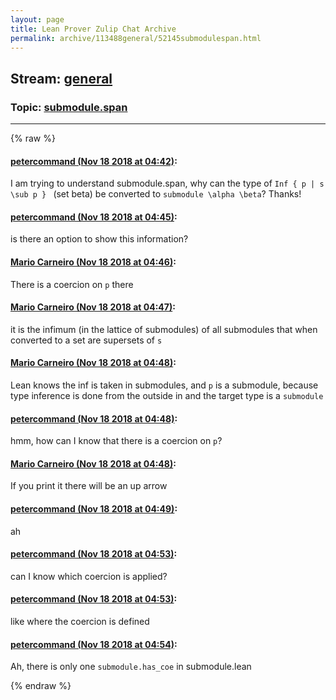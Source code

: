 ```yaml
---
layout: page
title: Lean Prover Zulip Chat Archive 
permalink: archive/113488general/52145submodulespan.html
---
```


## Stream: [general](index.html)
### Topic: [submodule.span](52145submodulespan.html)

---


{% raw %}
#### [ petercommand (Nov 18 2018 at 04:42)](https://leanprover.zulipchat.com/#narrow/stream/113488-general/topic/submodule.span/near/147901978):
I am trying to understand submodule.span, why can the type of ```Inf { p | s \sub p } ``` (set beta) be converted to ```submodule \alpha \beta```? Thanks!

#### [ petercommand (Nov 18 2018 at 04:45)](https://leanprover.zulipchat.com/#narrow/stream/113488-general/topic/submodule.span/near/147902039):
is there an option to show this information?

#### [ Mario Carneiro (Nov 18 2018 at 04:46)](https://leanprover.zulipchat.com/#narrow/stream/113488-general/topic/submodule.span/near/147902082):
There is a coercion on `p` there

#### [ Mario Carneiro (Nov 18 2018 at 04:47)](https://leanprover.zulipchat.com/#narrow/stream/113488-general/topic/submodule.span/near/147902089):
it is the infimum (in the lattice of submodules) of all submodules that when converted to a set are supersets of `s`

#### [ Mario Carneiro (Nov 18 2018 at 04:48)](https://leanprover.zulipchat.com/#narrow/stream/113488-general/topic/submodule.span/near/147902129):
Lean knows the inf is taken in submodules, and `p` is a submodule, because type inference is done from the outside in and the target type is a `submodule`

#### [ petercommand (Nov 18 2018 at 04:48)](https://leanprover.zulipchat.com/#narrow/stream/113488-general/topic/submodule.span/near/147902130):
hmm, how can I know that there is a coercion on ```p```?

#### [ Mario Carneiro (Nov 18 2018 at 04:48)](https://leanprover.zulipchat.com/#narrow/stream/113488-general/topic/submodule.span/near/147902131):
If you print it there will be an up arrow

#### [ petercommand (Nov 18 2018 at 04:49)](https://leanprover.zulipchat.com/#narrow/stream/113488-general/topic/submodule.span/near/147902137):
ah

#### [ petercommand (Nov 18 2018 at 04:53)](https://leanprover.zulipchat.com/#narrow/stream/113488-general/topic/submodule.span/near/147902227):
can I know which coercion is applied?

#### [ petercommand (Nov 18 2018 at 04:53)](https://leanprover.zulipchat.com/#narrow/stream/113488-general/topic/submodule.span/near/147902234):
like where the coercion is defined

#### [ petercommand (Nov 18 2018 at 04:54)](https://leanprover.zulipchat.com/#narrow/stream/113488-general/topic/submodule.span/near/147902280):
Ah, there is only one ```submodule.has_coe``` in submodule.lean


{% endraw %}
